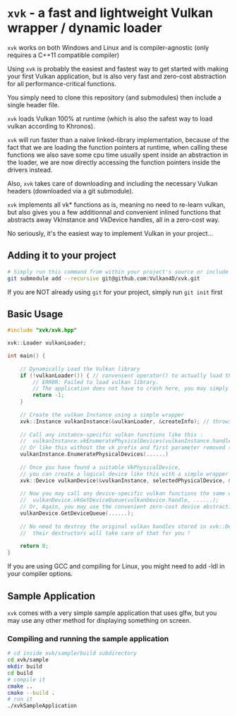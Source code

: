 # `xvk` - a fast and lightweight Vulkan wrapper / dynamic loader

`xvk` works on both Windows and Linux and is compiler-agnostic (only requires a C++11 compatible compiler)

Using `xvk` is probably the easiest and fastest way to get started with making your first Vulkan application, but is also very fast and zero-cost abstraction for all performance-critical functions. 

You simply need to clone this repository (and submodules) then include a single header file.

`xvk` loads Vulkan 100% at runtime (which is also the safest way to load vulkan according to Khronos). 

`xvk` will run faster than a naive linked-library implementation, because of the fact that we are loading the function pointers at runtime, when calling these functions we also save some cpu time usually spent inside an abstraction in the loader, we are now directly accessing the function pointers inside the drivers instead. 

Also, `xvk` takes care of downloading and including the necessary Vulkan headers (downloaded via a git submodule).

`xvk` implements all vk* functions as is, meaning no need to re-learn vulkan, but also gives you a few additionnal and convenient inlined functions that abstracts away VkInstance and VkDevice handles, all in a zero-cost way. 

No seriously, it's the easiest way to implement Vulkan in your project... 

## Adding it to your project
```bash
# Simply run this command from within your project's source or include directory
git submodule add --recursive git@github.com:Vulkan4D/xvk.git
```

If you are NOT already using `git` for your project, simply run `git init` first

## Basic Usage

```C++
#include "xvk/xvk.hpp"

xvk::Loader vulkanLoader;

int main() {
	
	// Dynamically Load the Vulkan library
	if (!vulkanLoader()) { // convenient operator() to actually load the library
		// ERROR: Failed to load vulkan library. 
		// The application does not have to crash here, you may simply choose to use OpenGL instead...
		return -1;
	}
	
	// Create the vulkan Instance using a simple wrapper
	xvk::Instance vulkanInstance(&vulkanLoader, &createInfo); // throws if failed to create the instance
	
	// Call any instance-specific vulkan functions like this : 
	// 	vulkanInstance.vkEnumeratePhysicalDevices(vulkanInstance.handle, ......)
	// Or like this without the vk prefix and first parameter removed (a convenient zero-cost abstraction)
	vulkanInstance.EnumeratePhysicalDevices(......)
	
	// Once you have found a suitable VkPhysicalDevice, 
	// you can create a logical device like this with a simple wrapper : 
	xvk::Device vulkanDevice(&vulkanInstance, selectedPhysicalDevice, &deviceCreateInfo);
	
	// Now you may call any device-specific vulkan functions the same way as with the instance...
	// 	vulkanDevice.vkGetDeviceQueue(vulkanDevice.handle, ......);
	// Or, Again, you may use the convenient zero-cost device abstraction without the vk prefix...
	vulkanDevice.GetDeviceQueue(......);
	
	// No need to destroy the original vulkan handles stored in xvk::Device and xvk::Instance
	//	their destructors will take care of that for you !
	
	return 0;
}
```

If you are using GCC and compiling for Linux, you might need to add -ldl in your compiler options.

## Sample Application

`xvk` comes with a very simple sample application that uses glfw, but you may use any other method for displaying something on screen. 

### Compiling and running the sample application

```bash
# cd inside xvk/sample/build subdirectory
cd xvk/sample
mkdir build
cd build
# compile it
cmake ..
cmake --build .
# run it
./xvkSampleApplication
```
